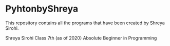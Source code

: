 # PyhtonbyShreya
This repository contains all the programs that have been created by Shreya Sirohi.

Shreya Sirohi
Class 7th (as of 2020)
Absolute Beginner in Programming

